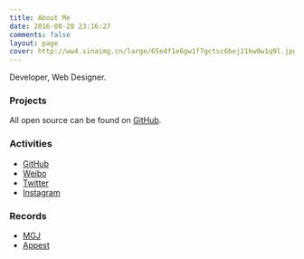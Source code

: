 ```yaml
---
title: About Me
date: 2016-08-28 23:16:27
comments: false
layout: page
cover: http://ww4.sinaimg.cn/large/65e4f1e6gw1f7gctsc6bej21kw0w1q9l.jpg
---
```


Developer, Web Designer.

<!-- more -->

### Projects

All open source can be found on [GitHub](https://github.com/xwartz).

### Activities

* [GitHub](https://github.com/xwartz)
* [Weibo](http://weibo.com/samedie)
* [Twitter](https://twitter.com/xwartzz)
* [Instagram](https://www.instagram.com/xwartz)

### Records

* [MGJ](http://www.mogujie.com/)
* [Appest](https://ticktick.com/)
